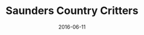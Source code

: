 ---
title: Saunders Country Critters
description: A collection of animals you're unlikely to find elsewhere.
permalink: /posts/saunders-country-critters/
date: 2016-06-11
tags:
 - eastern ontario
 - things to do
---